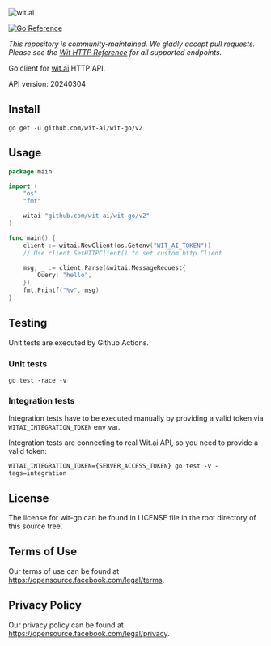 ![wit.ai](https://s3.amazonaws.com/pliutau.com/wit.png)

[![Go Reference](https://pkg.go.dev/badge/github.com/wit-ai/wit-go)](https://pkg.go.dev/github.com/wit-ai/wit-go)

*This repository is community-maintained. We gladly accept pull requests. Please see the [Wit HTTP Reference](https://wit.ai/docs/http/latest) for all supported endpoints.*

Go client for [wit.ai](https://wit.ai/) HTTP API.

API version: 20240304

## Install

```
go get -u github.com/wit-ai/wit-go/v2
```

## Usage

```go
package main

import (
	"os"
	"fmt"

	witai "github.com/wit-ai/wit-go/v2"
)

func main() {
	client := witai.NewClient(os.Getenv("WIT_AI_TOKEN"))
	// Use client.SetHTTPClient() to set custom http.Client

	msg, _ := client.Parse(&witai.MessageRequest{
		Query: "hello",
	})
	fmt.Printf("%v", msg)
}
```

## Testing

Unit tests are executed by Github Actions.

### Unit tests

```
go test -race -v
```

### Integration tests

Integration tests have to be executed manually by providing a valid token via `WITAI_INTEGRATION_TOKEN` env var.

Integration tests are connecting to real Wit.ai API, so you need to provide a valid token:

```
WITAI_INTEGRATION_TOKEN={SERVER_ACCESS_TOKEN} go test -v -tags=integration
```

## License

The license for wit-go can be found in LICENSE file in the root directory of this source tree.

## Terms of Use

Our terms of use can be found at https://opensource.facebook.com/legal/terms.


## Privacy Policy

Our privacy policy can be found at
https://opensource.facebook.com/legal/privacy.
